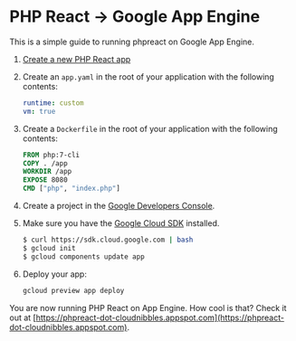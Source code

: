 # PHP React -> Google App Engine

This is a simple guide to running phpreact on Google App Engine. 

1. [Create a new PHP React app](http://reactphp.org/)

2. Create an `app.yaml` in the root of your application with the following contents:

    ```yaml
    runtime: custom
    vm: true
    ```

3. Create a `Dockerfile` in the root of your application with the following contents:

    ```dockerfile
    FROM php:7-cli
    COPY . /app
    WORKDIR /app
    EXPOSE 8080
    CMD ["php", "index.php"]
    ```
4. Create a project in the [Google Developers Console](https://console.developers.google.com/).

5. Make sure you have the [Google Cloud SDK](https://cloud.google.com/sdk/) installed. 

    ```sh
    $ curl https://sdk.cloud.google.com | bash 
    $ gcloud init
    $ gcloud components update app
    ```

6. Deploy your app:

    ```sh
    gcloud preview app deploy
    ```

You are now running PHP React on App Engine. How cool is that?  Check it out at [https://phpreact-dot-cloudnibbles.appspot.com](https://phpreact-dot-cloudnibbles.appspot.com).
